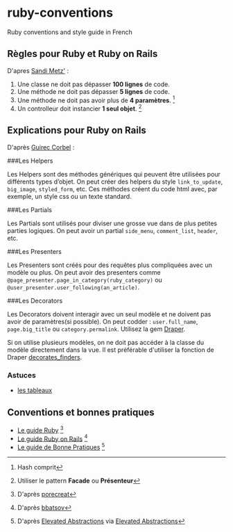 ruby-conventions
================

Ruby conventions and style guide in French

## Règles pour Ruby et Ruby on Rails

D'apres [Sandi Metz'](http://rubyrogues.com/087-rr-book-clubpractical-object-oriented-design-in-ruby-with-sandi-metz/) :

  1. Une classe ne doit pas dépasser **100 lignes** de code.
  2. Une méthode ne doit pas dépasser **5 lignes** de code.
  3. Une méthode ne doit pas avoir plus de **4 paramètres**. [^1]
  4. Un controlleur doit instancier **1 seul objet**. [^2]

[^1]: Hash comprit
[^2]: Utiliser le pattern **Facade** ou **Présenteur**


## Explications pour Ruby on Rails

D'après [Guirec Corbel](http://gcorbel.github.io/blog/blog/2013/10/12/quand-jutilise-des-helpers-des-partials-des-presenters-et-des-decorators/) :

###Les Helpers

Les Helpers sont des méthodes génériques qui peuvent être utilisées pour différents types d’objet. On peut créer des helpers du style ```link_to_update```, ```big_image```, ```styled_form```, etc. Ces méthodes créent du code html avec, par exemple, un style css ou un texte standard.

###Les Partials

Les Partials sont utilisés pour diviser une grosse vue dans de plus petites parties logiques. On peut avoir un partial ```side_menu```, ```comment_list```, ```header```, etc.

###Les Presenters

Les Presenters sont créés pour des requêtes plus compliquées avec un modèle ou plus. On peut avoir des presenters comme ```@page_presenter.page_in_category(ruby_category)``` ou ```@user_presenter.user_following(an_article)```.

###Les Decorators

Les Decorators doivent interagir avec un seul modèle et ne doivent pas avoir de paramètres(si possible). On peut codder : ```user.full_name```, ```page.big_title``` ou ```category.permalink```. Utilisez la gem [Draper](https://github.com/drapergem/draper).

Si on utilise plusieurs modèles, on ne doit pas accéder à la classe du modèle directement dans la vue. Il est préférable d'utiliser la fonction de Draper [decorates_finders](https://github.com/drapergem/draper#decorated-finders).

### Astuces

* [les tableaux](/array.md)

## Conventions et bonnes pratiques

* [Le guide Ruby](/ruby/ruby-style-guide.md) [^3]
* [Le guide Ruby on Rails](/ruby/rails-style-guide.md) [^4]
* [Le guide de Bonne Pratiques](/ruby/bonnes-pratiques.md) [^5]

[^3]: D'après [porecreat](https://github.com/porecreat/ruby-style-guide/blob/master/README-frFR.md)
[^4]: D'après [bbatsov](https://github.com/bbatsov/rails-style-guide)
[^5]: D'après [Elevated Abstractions](http://elevatedabstractions.wordpress.com/2013/07/20/why-i-avoid-private-methods/) via [Elevated Abstractions](http://elevatedabstractions.wordpress.com/2013/07/20/why-i-avoid-private-methods/)
